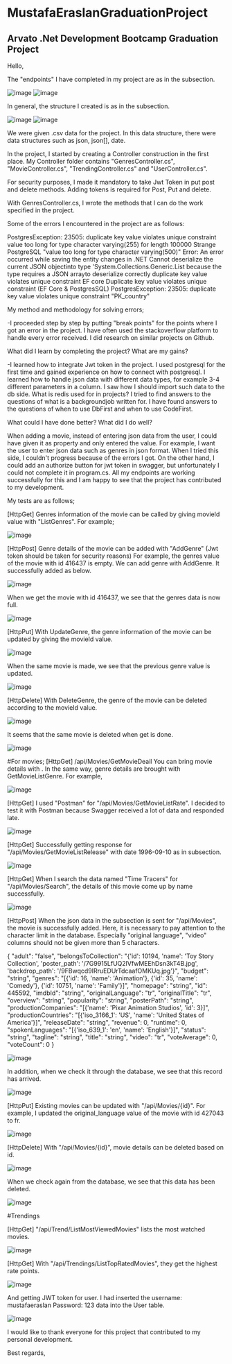 # MustafaEraslanGraduationProject
## Arvato .Net Development Bootcamp Graduation Project

Hello,

The "endpoints" I have completed in my project are as in the subsection.

![image](https://user-images.githubusercontent.com/44713722/179116148-d20a74fe-b2de-4631-892f-6075f43d45e1.png)
![image](https://user-images.githubusercontent.com/44713722/179116167-706cac32-15d7-4626-809a-328607ef4169.png)

In general, the structure I created is as in the subsection.

![image](https://user-images.githubusercontent.com/44713722/179223561-4169b47f-73a4-4e9e-9c2a-d486e2f277d0.png)
![image](https://user-images.githubusercontent.com/44713722/179223639-1d692a25-f1ff-4a7f-ba7e-ee38ab396280.png)


We were given .csv data for the project. In this data structure, there were data structures such as json, json[], date.

In the project, I started by creating a Controller construction in the first place. My Controller folder contains "GenresController.cs", "MovieController.cs", "TrendingController.cs" and "UserController.cs".

For security purposes, I made it mandatory to take Jwt Token in put post and delete methods. Adding tokens is required for Post, Put and delete.

With GenresController.cs, I wrote the methods that I can do the work specified in the project.

Some of the errors I encountered in the project are as follows:

PostgresException: 23505: duplicate key value violates unique constraint
value too long for type character varying(255) for length 100000
Strange PostgreSQL "value too long for type character varying(500)"
Error: An error occurred while saving the entity changes in .NET
Cannot deserialize the current JSON objectinto type 'System.Collections.Generic.List because the type requires a JSON arrayto deserialize correctly
duplicate key value violates unique constraint EF core
Duplicate key value violates unique constraint (EF Core & PostgresSQL)
PostgresException: 23505: duplicate key value violates unique constraint "PK_country"

My method and methodology for solving errors;

-I proceeded step by step by putting "break points" for the points where I got an error in the project. I have often used the stackoverflow platform to handle every error received. I did research on similar projects on Github.

What did I learn by completing the project? What are my gains?

-I learned how to integrate Jwt token in the project. I used postgresql for the first time and gained experience on how to connect with postgresql. I learned how to handle json data with different data types, for example 3-4 different parameters in a column. I saw how I should import such data to the db side. What is redis used for in projects? I tried to find answers to the questions of what is a backgroundjob written for. I have found answers to the questions of when to use DbFirst and when to use CodeFirst.

What could I have done better? What did I do well?

When adding a movie, instead of entering json data from the user, I could have given it as property and only entered the value. For example, I want the user to enter json data such as genres in json format. When I tried this side, I couldn't progress because of the errors I got. On the other hand, I could add an authorize button for jwt token in swagger, but unfortunately I could not complete it in program.cs.
All my endpoints are working successfully for this and I am happy to see that the project has contributed to my development.

My tests are as follows;

[HttpGet] Genres information of the movie can be called by giving movieId value with "ListGenres".
For example;

![image](https://user-images.githubusercontent.com/44713722/179119297-2ea7287c-ef3a-43db-bdf2-09cf2794f92d.png)

[HttpPost] Genre details of the movie can be added with "AddGenre" (Jwt token should be taken for security reasons)
For example, the genres value of the movie with id 416437 is empty. We can add genre with AddGenre. It successfully added as below.

![image](https://user-images.githubusercontent.com/44713722/179119652-69440600-7ea9-4599-95ee-e9e64df310d0.png)

When we get the movie with id 416437, we see that the genres data is now full.

![image](https://user-images.githubusercontent.com/44713722/179120359-a3a8edd8-f330-42f9-aad3-578a295a12e3.png)

[HttpPut] With UpdateGenre, the genre information of the movie can be updated by giving the movieId value.

![image](https://user-images.githubusercontent.com/44713722/179120573-dc749913-6f3b-41ce-ae9c-ea5da9e5b712.png)

When the same movie is made, we see that the previous genre value is updated.

![image](https://user-images.githubusercontent.com/44713722/179120623-bb7d8f15-ecfa-4d28-ba6e-c42b45932f46.png)

[HttpDelete] With DeleteGenre, the genre of the movie can be deleted according to the movieId value.

![image](https://user-images.githubusercontent.com/44713722/179120847-9d233df4-adc0-44b5-a633-046e45a11468.png)

It seems that the same movie is deleted when get is done.

![image](https://user-images.githubusercontent.com/44713722/179120903-60cbc0ca-74f0-416c-99b8-362a4a6041dd.png)

#For movies;
[HttpGet] /api/Movies/GetMovieDeail You can bring movie details with . In the same way, genre details are brought with GetMovieListGenre.
For example,

![image](https://user-images.githubusercontent.com/44713722/179121072-f64f0165-19dc-4928-9b10-00032f62e3b4.png)

[HttpGet] I used "Postman" for "/api/Movies/GetMovieListRate". I decided to test it with Postman because Swagger received a lot of data and responded late.

![image](https://user-images.githubusercontent.com/44713722/179121450-6aae241c-1226-4e2c-b6d2-ae5ff1306674.png)

[HttpGet] Successfully getting response for "/api/Movies/GetMovieListRelease" with date 1996-09-10 as in subsection.

![image](https://user-images.githubusercontent.com/44713722/179121772-3ca06793-2042-4d14-95f8-1506f58d1291.png)

[HttpGet] When I search the data named "Time Tracers" for "/api/Movies/Search", the details of this movie come up by name successfully.

![image](https://user-images.githubusercontent.com/44713722/179121927-f7a1272f-3fde-483c-89aa-7b5e7ef3db49.png)

[HttpPost] When the json data in the subsection is sent for "/api/Movies", the movie is successfully added. Here, it is necessary to pay attention to the character limit in the database. Especially "original language", "video" columns should not be given more than 5 characters.

{
  "adult": "false",
  "belongsToCollection": "{'id': 10194, 'name': 'Toy Story Collection', 'poster_path': '/7G9915LfUQ2lVfwMEEhDsn3kT4B.jpg', 'backdrop_path': '/9FBwqcd9IRruEDUrTdcaafOMKUq.jpg'}",
  "budget": "string",
  "genres": "[{'id': 16, 'name': 'Animation'}, {'id': 35, 'name': 'Comedy'}, {'id': 10751, 'name': 'Family'}]",
  "homepage": "string",
  "id": 445592,
  "imdbId": "string",
  "originalLanguage": "tr",
  "originalTitle": "tr",
  "overview": "string",
  "popularity": "string",
  "posterPath": "string",
  "productionCompanies": "[{'name': 'Pixar Animation Studios', 'id': 3}]",
  "productionCountries": "[{'iso_3166_1': 'US', 'name': 'United States of America'}]",
  "releaseDate": "string",
  "revenue": 0,
  "runtime": 0,
  "spokenLanguages": "[{'iso_639_1': 'en', 'name': 'English'}]",
  "status": "string",
  "tagline": "string",
  "title": "string",
  "video": "tr",
  "voteAverage": 0,
  "voteCount": 0
}

![image](https://user-images.githubusercontent.com/44713722/179122683-a2c37edc-483b-4d2d-abc5-b033e492ad59.png)

In addition, when we check it through the database, we see that this record has arrived.

![image](https://user-images.githubusercontent.com/44713722/179122767-1799480f-474b-4328-b278-9611e03aa021.png)

[HttpPut] Existing movies can be updated with "/api/Movies/{id}". For example, I updated the original_language value of the movie with id 427043 to fr.

![image](https://user-images.githubusercontent.com/44713722/179123218-fd0606d1-e6e5-4fbe-b4b8-32a5c4c22e07.png)

[HttpDelete] With "/api/Movies/{id}", movie details can be deleted based on id.

![image](https://user-images.githubusercontent.com/44713722/179123379-696c1dec-ef92-476a-920e-b1c92db79bb3.png)

When we check again from the database, we see that this data has been deleted.

![image](https://user-images.githubusercontent.com/44713722/179123464-2e0f791c-baa2-43dc-87d0-3618bdd7da81.png)

#Trendings

[HttpGet] "/api/Trend/ListMostViewedMovies" lists the most watched movies.

![image](https://user-images.githubusercontent.com/44713722/179123839-765c6bb7-6198-4507-b1c9-a6359acc77ea.png)

[HttpGet] With "/api/Trendings/ListTopRatedMovies", they get the highest rate points.

![image](https://user-images.githubusercontent.com/44713722/179124045-922ffc60-f1be-44b5-ba6f-bd696c552a85.png)

And getting JWT token for user. I had inserted the username: mustafaeraslan Password: 123 data into the User table.

![image](https://user-images.githubusercontent.com/44713722/179124154-9d93c235-bb7d-45f0-957f-d643a3fc65a1.png)


I would like to thank everyone for this project that contributed to my personal development.

Best regards,
